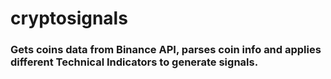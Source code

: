 # cryptosignals

### Gets coins data from Binance API, parses coin info and applies different Technical Indicators to generate signals.
